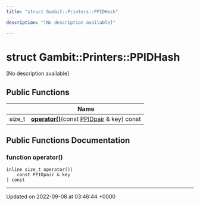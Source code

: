 ```yaml
---
title: "struct Gambit::Printers::PPIDHash"

description: "[No description available]"

---
```


# struct Gambit::Printers::PPIDHash



[No description available]

## Public Functions

|                | Name           |
| -------------- | -------------- |
| size_t | **[operator()](/documentation/code/classes/structgambit_1_1printers_1_1ppidhash/#function-operator)**(const [PPIDpair](/documentation/code/classes/structgambit_1_1printers_1_1ppidpair/) & key) const |

## Public Functions Documentation

### function operator()

```
inline size_t operator()(
    const PPIDpair & key
) const
```


-------------------------------

Updated on 2022-09-08 at 03:46:44 +0000